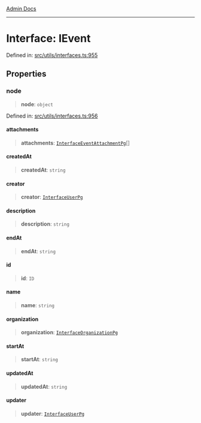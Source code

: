 [Admin Docs](/)

***

# Interface: IEvent

Defined in: [src/utils/interfaces.ts:955](https://github.com/PalisadoesFoundation/talawa-admin/blob/main/src/utils/interfaces.ts#L955)

## Properties

### node

> **node**: `object`

Defined in: [src/utils/interfaces.ts:956](https://github.com/PalisadoesFoundation/talawa-admin/blob/main/src/utils/interfaces.ts#L956)

#### attachments

> **attachments**: [`InterfaceEventAttachmentPg`](InterfaceEventAttachmentPg.md)[]

#### createdAt

> **createdAt**: `string`

#### creator

> **creator**: [`InterfaceUserPg`](InterfaceUserPg.md)

#### description

> **description**: `string`

#### endAt

> **endAt**: `string`

#### id

> **id**: `ID`

#### name

> **name**: `string`

#### organization

> **organization**: [`InterfaceOrganizationPg`](InterfaceOrganizationPg.md)

#### startAt

> **startAt**: `string`

#### updatedAt

> **updatedAt**: `string`

#### updater

> **updater**: [`InterfaceUserPg`](InterfaceUserPg.md)
